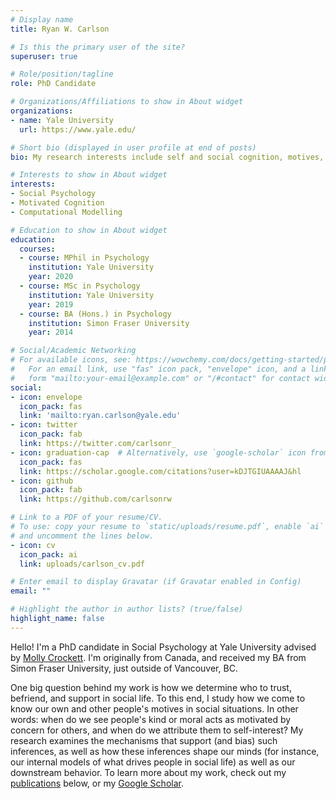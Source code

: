 ```yaml
---
# Display name
title: Ryan W. Carlson

# Is this the primary user of the site?
superuser: true

# Role/position/tagline
role: PhD Candidate

# Organizations/Affiliations to show in About widget
organizations:
- name: Yale University
  url: https://www.yale.edu/

# Short bio (displayed in user profile at end of posts)
bio: My research interests include self and social cognition, motives, and morality.

# Interests to show in About widget
interests:
- Social Psychology
- Motivated Cognition
- Computational Modelling

# Education to show in About widget
education:
  courses:
  - course: MPhil in Psychology
    institution: Yale University
    year: 2020
  - course: MSc in Psychology
    institution: Yale University
    year: 2019
  - course: BA (Hons.) in Psychology
    institution: Simon Fraser University
    year: 2014

# Social/Academic Networking
# For available icons, see: https://wowchemy.com/docs/getting-started/page-builder/#icons
#   For an email link, use "fas" icon pack, "envelope" icon, and a link in the
#   form "mailto:your-email@example.com" or "/#contact" for contact widget.
social:
- icon: envelope
  icon_pack: fas
  link: 'mailto:ryan.carlson@yale.edu'
- icon: twitter
  icon_pack: fab
  link: https://twitter.com/carlsonr_
- icon: graduation-cap  # Alternatively, use `google-scholar` icon from `ai` icon pack
  icon_pack: fas
  link: https://scholar.google.com/citations?user=kDJTGIUAAAAJ&hl
- icon: github
  icon_pack: fab
  link: https://github.com/carlsonrw

# Link to a PDF of your resume/CV.
# To use: copy your resume to `static/uploads/resume.pdf`, enable `ai` icons in `params.toml`, 
# and uncomment the lines below.
- icon: cv
  icon_pack: ai
  link: uploads/carlson_cv.pdf

# Enter email to display Gravatar (if Gravatar enabled in Config)
email: ""

# Highlight the author in author lists? (true/false)
highlight_name: false
---
```


Hello! I'm a PhD candidate in Social Psychology at Yale University advised by [Molly Crockett](http://www.crockettlab.org/). I'm originally from Canada, and received my BA from Simon Fraser University, just outside of Vancouver, BC.

One big question behind my work is how we determine who to trust, befriend, and support in social life. To this end, I study how we come to know our own and other people's motives in social situations. In other words: when do we see people's kind or moral acts as motivated by concern for others, and when do we attribute them to self-interest? My research examines the mechanisms that support (and bias) such inferences, as well as how these inferences shape our minds (for instance, our internal models of what drives people in social life) as well as our downstream behavior. To learn more about my work, check out my [publications](carlsonr.com/#featured) below, or my [Google Scholar](https://scholar.google.com/citations?user=kDJTGIUAAAAJ&hl=en&oi=ao).
